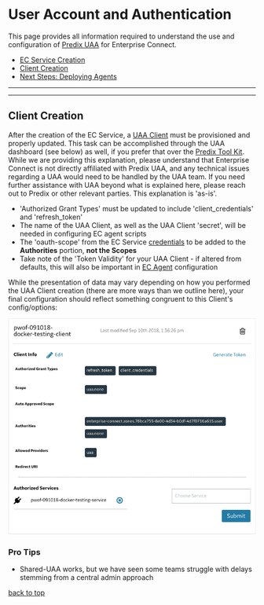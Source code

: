 # User Account and Authentication
This page provides all information required to understand the use and configuration of [Predix UAA](https://www.predix.io/services/service.html?id=1172) for Enterprise Connect.

* [EC Service Creation](./subscription.md)
* [Client Creation](#client-creation)
* [Next Steps: Deploying Agents](./agents.md)

---
---

## Client Creation
After the creation of the EC Service, a [UAA Client](https://predix-toolkit.run.aws-usw02-pr.ice.predix.io/) must be provisioned and properly updated. This task can be accomplished through the UAA dashboard (see below) as well, if you prefer that over the [Predix Tool Kit](https://predix-toolkit.run.aws-usw02-pr.ice.predix.io/). While we are providing this explanation, please understand that Enterprise Connect is not directly affiliated with Predix UAA, and any technical issues regarding a UAA would need to be handled by the UAA team. If you need further assistance with UAA beyond what is explained here, please reach out to Predix or other relevant parties. This explanation is 'as-is'.

- 'Authorized Grant Types' must be updated to include 'client_credentials' and 'refresh_token'
- The name of the UAA Client, as well as the UAA Client 'secret', will be needed in configuring EC agent scripts
- The 'oauth-scope' from the EC Service [credentials](./service-credentials.md) to be added to the **Authorities** portion, **not the Scopes**
- Take note of the 'Token Validity' for your UAA Client - if altered from defaults, this will also be important in [EC Agent](./agents.md) configuration

While the presentation of data may vary depending on how you performed the UAA Client creation (there are more ways than we outline here), your final configuration should reflect something congruent to this Client's config/options:

![Properly Configured UAA Client](../images/uaa-client-config.png)
 
### Pro Tips
- Shared-UAA works, but we have seen some teams struggle with delays stemming from a central admin approach

[back to top](#user-account-and-authentication)